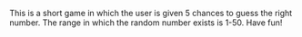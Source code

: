 This is a short game in which the user is given 5 chances to guess the right number. The range in which the random number exists is 1-50. Have fun!
